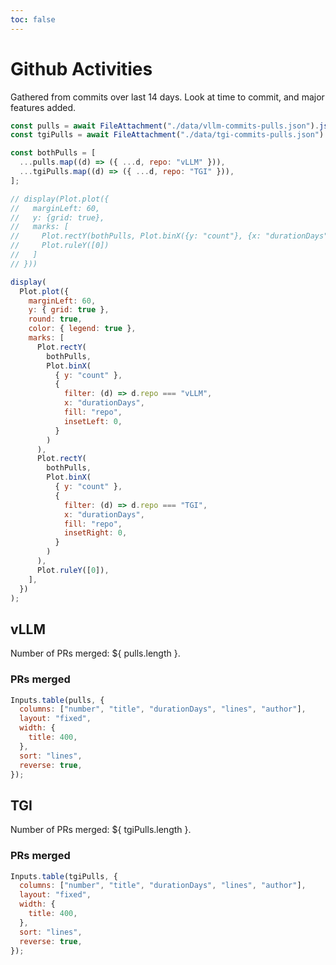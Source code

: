 ```yaml
---
toc: false
---
```


# Github Activities

Gathered from commits over last 14 days. Look at time to commit, and major features added.

```js
const pulls = await FileAttachment("./data/vllm-commits-pulls.json").json();
const tgiPulls = await FileAttachment("./data/tgi-commits-pulls.json").json();

const bothPulls = [
  ...pulls.map((d) => ({ ...d, repo: "vLLM" })),
  ...tgiPulls.map((d) => ({ ...d, repo: "TGI" })),
];

// display(Plot.plot({
//   marginLeft: 60,
//   y: {grid: true},
//   marks: [
//     Plot.rectY(bothPulls, Plot.binX({y: "count"}, {x: "durationDays"}, {color: "repo"})),
//     Plot.ruleY([0])
//   ]
// }))

display(
  Plot.plot({
    marginLeft: 60,
    y: { grid: true },
    round: true,
    color: { legend: true },
    marks: [
      Plot.rectY(
        bothPulls,
        Plot.binX(
          { y: "count" },
          {
            filter: (d) => d.repo === "vLLM",
            x: "durationDays",
            fill: "repo",
            insetLeft: 0,
          }
        )
      ),
      Plot.rectY(
        bothPulls,
        Plot.binX(
          { y: "count" },
          {
            filter: (d) => d.repo === "TGI",
            x: "durationDays",
            fill: "repo",
            insetRight: 0,
          }
        )
      ),
      Plot.ruleY([0]),
    ],
  })
);
```

## vLLM

Number of PRs merged: ${ pulls.length }.

### PRs merged

```js
Inputs.table(pulls, {
  columns: ["number", "title", "durationDays", "lines", "author"],
  layout: "fixed",
  width: {
    title: 400,
  },
  sort: "lines",
  reverse: true,
});
```

## TGI

Number of PRs merged: ${ tgiPulls.length }.

### PRs merged

```js
Inputs.table(tgiPulls, {
  columns: ["number", "title", "durationDays", "lines", "author"],
  layout: "fixed",
  width: {
    title: 400,
  },
  sort: "lines",
  reverse: true,
});
```
